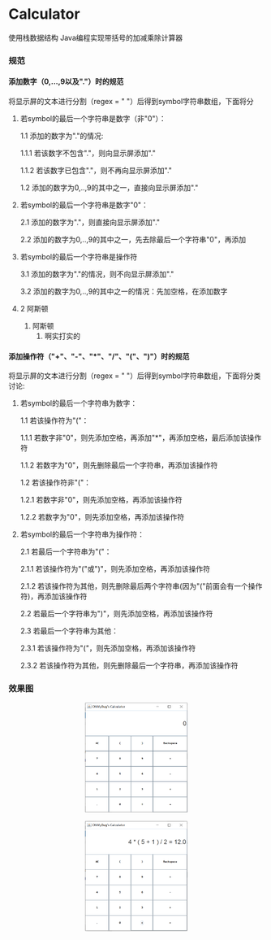 # Calculator
使用栈数据结构 Java编程实现带括号的加减乘除计算器
### 规范

#### 添加数字（0,...,9以及"."）时的规范<p>
将显示屏的文本进行分割（regex = " "）后得到symbol字符串数组，下面将分
1. 若symbol的最后一个字符串是数字（非"0"）：<p>
   1.1 添加的数字为"."的情况:<p>
      1.1.1 若该数字不包含"."，则向显示屏添加"."<p>
      1.1.2 若该数字已包含"."，则不再向显示屏添加"."<p>
 1.2 添加的数字为0,..,9的其中之一，直接向显示屏添加"."<p>
2. 若symbol的最后一个字符串是数字"0"：<p>
 2.1 添加的数字为"."，则直接向显示屏添加"."<p>
 2.2 添加的数字为0,..,9的其中之一，先去除最后一个字符串"0"，再添加<p>
3. 若symbol的最后一个字符串是操作符<p>
 3.1 添加的数字为"."的情况，则不向显示屏添加"."<p>
 3.2 添加的数字为0,..,9的其中之一的情况：先加空格，在添加数字<p>
 
1. 2 阿斯顿
   1. 阿斯顿
      1. 啊实打实的
#### 添加操作符（"+"、"-"、"*"、"/"、"("、")"）时的规范<p>
将显示屏的文本进行分割（regex = " "）后得到symbol字符串数组，下面将分类讨论:<p>
1. 若symbol的最后一个字符串为数字：<p>
 1.1 若该操作符为"("：<p>
    1.1.1 若数字非"0"，则先添加空格，再添加"*"，再添加空格，最后添加该操作符<p>
    1.1.2 若数字为"0"，则先删除最后一个字符串，再添加该操作符<p>
 1.2 若该操作符非"("：<p>
    1.2.1 若数字非"0"，则先添加空格，再添加该操作符<p>
    1.2.2 若数字为"0"，则先添加空格，再添加该操作符<p>
2. 若symbol的最后一个字符串为操作符：<p>
 2.1 若最后一个字符串为"("：<p>
    2.1.1 若该操作符为"("或")"，则先添加空格，再添加该操作符<p>
    2.1.2 若该操作符为其他，则先删除最后两个字符串(因为"("前面会有一个操作符)，再添加该操作符<p>
 2.2 若最后一个字符串为")"，则先添加空格，再添加该操作符<p>
 2.3 若最后一个字符串为其他：<p>
    2.3.1 若该操作符为"("，则先添加空格，再添加该操作符<p>
    2.3.2 若该操作符为其他，则先删除最后一个字符串，再添加该操作符<p>
  
### 效果图
<div align = center>
  <img src = "Oh_MyBug_Calculator\Calculator_1.jpg" width = 40%> <p>
</div>
<div align = center>
  <img src = "Oh_MyBug_Calculator\Calculator_2.jpg" width = 40%> <p>
</div>
